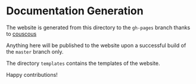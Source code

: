 Documentation Generation
========================

The website is generated from this directory to the ``gh-pages`` branch thanks to [couscous](http://couscous.io/)

Anything here will be published to the website upon a successful build of the ``master`` branch only.

The directory ``templates`` contains the templates of the website.

Happy contributions!
